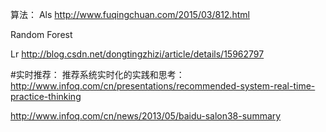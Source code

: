 算法：
Als
http://www.fuqingchuan.com/2015/03/812.html

Random Forest

Lr
http://blog.csdn.net/dongtingzhizi/article/details/15962797

#实时推荐：
推荐系统实时化的实践和思考：
http://www.infoq.com/cn/presentations/recommended-system-real-time-practice-thinking

http://www.infoq.com/cn/news/2013/05/baidu-salon38-summary
